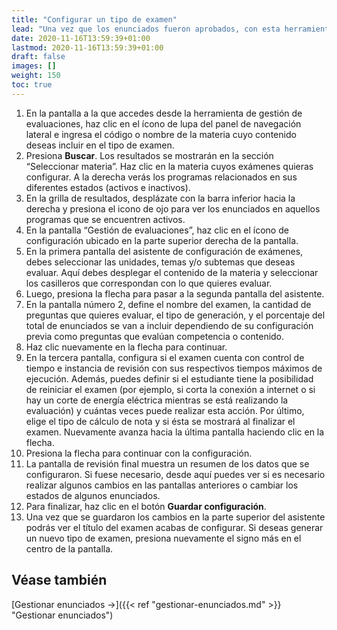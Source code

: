 ```yaml
---
title: "Configurar un tipo de examen"
lead: "Una vez que los enunciados fueron aprobados, con esta herramienta se pueden comenzar a generar distintos tipos de exámenes que se basarán en las preguntas asociadas a las materias. El sistema ofrece un asistente para la configuración de los diferentes exámenes que permiten generar la cantidad de instancias de evaluación que desees."
date: 2020-11-16T13:59:39+01:00
lastmod: 2020-11-16T13:59:39+01:00
draft: false
images: []
weight: 150
toc: true
---
```


1. En la pantalla a la que accedes desde la herramienta de gestión de evaluaciones, haz clic en el ícono de lupa del panel de navegación lateral e ingresa el código o nombre de la materia cuyo contenido deseas incluir en el tipo de examen.
1. Presiona **Buscar**. Los resultados se mostrarán en la sección “Seleccionar materia”.
Haz clic en la materia cuyos exámenes quieras configurar. A la derecha verás los programas relacionados en sus diferentes estados (activos e inactivos).
1. En la grilla de resultados, desplázate con la barra inferior hacia la derecha y presiona el icono de ojo para ver los enunciados en aquellos programas que se encuentren activos.
1. En la pantalla “Gestión de evaluaciones”, haz clic en el ícono de configuración ubicado en la parte superior derecha de la pantalla.
1. En la primera pantalla del asistente de configuración de exámenes, debes seleccionar las unidades, temas y/o subtemas que deseas evaluar. Aquí debes desplegar el contenido de la materia y seleccionar los casilleros que correspondan con lo que quieres evaluar.
1. Luego, presiona la flecha para pasar a la segunda pantalla del asistente.
1. En la pantalla número 2, define el nombre del examen, la cantidad de preguntas que quieres evaluar, el tipo de generación, y el porcentaje del  total de enunciados se van a incluir dependiendo de su configuración previa como preguntas que evalúan competencia o contenido.
1. Haz clic nuevamente en la flecha para continuar.
1. En la tercera pantalla, configura si el examen cuenta con control de tiempo e instancia de revisión con sus respectivos tiempos máximos de ejecución. Además, puedes definir si el estudiante tiene la posibilidad de reiniciar el examen (por ejemplo, si corta la conexión a internet o si hay un corte de energía eléctrica mientras se está realizando la evaluación) y cuántas veces puede realizar esta acción. Por último, elige el tipo de cálculo de nota y si ésta se mostrará al finalizar el examen. Nuevamente avanza hacia la última pantalla haciendo clic en la flecha.
1. Presiona la flecha para continuar con la configuración.
1. La pantalla de revisión final muestra un resumen de los datos que se configuraron. Si fuese necesario, desde aquí puedes ver si es necesario realizar algunos cambios en las pantallas anteriores o cambiar los estados de algunos enunciados.
1. Para finalizar, haz clic en el botón **Guardar configuración**.
1. Una vez que se guardaron los cambios en la parte superior del asistente podrás ver el título del examen acabas de configurar. Si deseas generar un nuevo tipo de examen, presiona nuevamente el signo más en el centro de la pantalla.

## Véase también

[Gestionar enunciados →]({{< ref "gestionar-enunciados.md" >}} "Gestionar enunciados")
